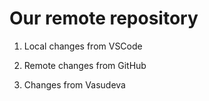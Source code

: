 # Our remote repository

1. Local changes from VSCode

2. Remote changes from GitHub

3. Changes from Vasudeva